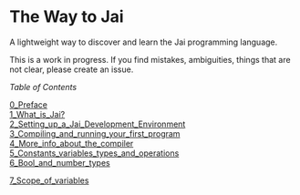 # The Way to Jai
A lightweight way to discover and learn the Jai programming language.

This is a work in progress.
If you find mistakes, ambiguities, things that are not clear, please create an issue.

_Table of Contents_

   [0_Preface](https://github.com/Ivo-Balbaert/The_Way_to_Jai/tree/main/0_Preface.md)  
   [1_What_is_Jai?](https://github.com/Ivo-Balbaert/The_Way_to_Jai/tree/main/1_What_is_Jai)  
   [2_Setting_up_a_Jai_Development_Environment](https://github.com/Ivo-Balbaert/The_Way_to_Jai/tree/main/2_Setting_up_a_Jai_Development_Environment)  
   [3_Compiling_and_running_your_first_program](https://github.com/Ivo-Balbaert/The_Way_to_Jai/tree/main/3_Compiling_and_running_your_first_program)  
   [4_More_info_about_the_compiler](https://github.com/Ivo-Balbaert/The_Way_to_Jai/tree/main/4_More_info_about_the_compiler)  
   [5_Constants_variables_types_and_operations](https://github.com/Ivo-Balbaert/The_Way_to_Jai/tree/main/5_Constants_variables_types_and_operations)   
   [6_Bool_and_number_types](https://github.com/Ivo-Balbaert/The_Way_to_Jai/tree/main/6_Bool_and_number%20types)  

   [7_Scope_of_variables](https://github.com/Ivo-Balbaert/The_Way_to_Jai/tree/main/7_Scope_of_variables) 